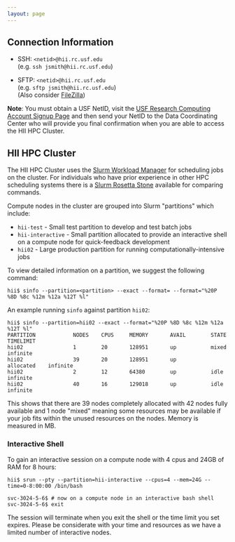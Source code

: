 ```yaml
---
layout: page
---
```


## Connection Information

- SSH: `<netid>@hii.rc.usf.edu`<br/>
  (e.g. `ssh jsmith@hii.rc.usf.edu`)

- SFTP: `<netid>@hii.rc.usf.edu`<br/>
  (e.g. `sftp jsmith@hii.rc.usf.edu`)<br/>
  (Also consider [FileZilla](http://portableapps.com/apps/internet/filezilla_portable))

**Note**: You must obtain a USF NetID, visit the
[USF Research Computing Account Signup Page](https://cwa.rc.usf.edu/cwa_accountsignup/research-computing)
and then send your NetID to the Data Coordinating Center who will provide you final confirmation
when you are able to access the HII HPC Cluster.

## HII HPC Cluster

The HII HPC Cluster uses the [Slurm Workload Manager](http://slurm.schedmd.com) for scheduling jobs on the cluster.
For individuals who have prior experience in other HPC scheduling systems there is a [Slurm Rosetta Stone](http://slurm.schedmd.com/rosetta.pdf) available for comparing commands.

Compute nodes in the cluster are grouped into Slurm "partitions" which include:

- `hii-test` - Small test partition to develop and test batch jobs
- `hii-interactive` - Small partition allocated to provide an interactive shell on a compute node for quick-feedback development
- `hii02` - Large production partition for running computationally-intensive jobs

To view detailed information on a partition, we suggest the following command:

    hii$ sinfo --partition=<partition> --exact --format= --format="%20P %8D %8c %12m %12a %12T %l"

An example running `sinfo` against partition `hii02`:

    hii$ sinfo --partition=hii02 --exact --format="%20P %8D %8c %12m %12a %12T %l"
    PARTITION            NODES    CPUS     MEMORY       AVAIL        STATE        TIMELIMIT
    hii02                1        20       128951       up           mixed        infinite
    hii02                39       20       128951       up           allocated    infinite
    hii02                2        12       64380        up           idle         infinite
    hii02                40       16       129018       up           idle         infinite

This shows that there are 39 nodes completely allocated  with 42 nodes fully available and 1 node "mixed"
meaning some resources may be available if your job fits within the unused resources on the nodes. Memory is measured in MB.

### Interactive Shell

To gain an interactive session on a compute node with 4 cpus and 24GB of RAM for 8 hours:

```
hii$ srun --pty --partition=hii-interactive --cpus=4 --mem=24G --time=0-8:00:00 /bin/bash

svc-3024-5-6$ # now on a compute node in an interactive bash shell
svc-3024-5-6$ exit
```

The session will terminate when you exit the shell or the time limit you set expires. Please be considerate with your time and resources as we have a limited number of interactive nodes.

